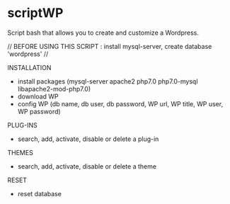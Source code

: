 # scriptWP

Script bash that allows you to create and customize a Wordpress.

// BEFORE USING THIS SCRIPT : install mysql-server, create database 'wordpress' //

  INSTALLATION
  - install packages (mysql-server apache2 php7.0 php7.0-mysql libapache2-mod-php7.0)
  - download WP
  - config WP (db name, db user, db password, WP url, WP title, WP user, WP password)
  
  PLUG-INS
  - search, add, activate, disable or delete a plug-in
  
  THEMES
 - search, add, activate, disable or delete a theme

  RESET
  - reset database

